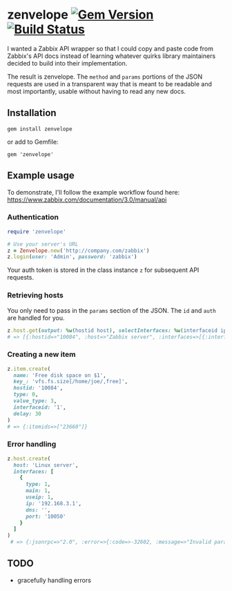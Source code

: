 # zenvelope [![Gem Version](https://badge.fury.io/rb/zenvelope.svg)](https://badge.fury.io/rb/zenvelope) [![Build Status](https://travis-ci.org/nbarnum/zenvelope.svg?branch=master)](https://travis-ci.org/nbarnum/zenvelope)
I wanted a Zabbix API wrapper so that I could copy and paste code from
Zabbix's API docs instead of learning whatever quirks library maintainers decided
to build into their implementation.

The result is zenvelope. The `method` and `params` portions of the JSON
requests are used in a transparent way that is meant to be readable and most
importantly, usable without having to read any new docs.

## Installation

```
gem install zenvelope
```

or add to Gemfile:

```
gem 'zenvelope'
```

## Example usage

To demonstrate, I'll follow the example workflow found here: https://www.zabbix.com/documentation/3.0/manual/api

### Authentication

```ruby
require 'zenvelope'

# Use your server's URL
z = Zenvelope.new('http://company.com/zabbix')
z.login(user: 'Admin', password: 'zabbix')
```
Your auth token is stored in the class instance `z` for subsequent API requests.

### Retrieving hosts

You only need to pass in the `params` section of the JSON. The `id` and `auth` are handled for you.

```ruby
z.host.get(output: %w(hostid host), selectInterfaces: %w(interfaceid ip))
# => [{:hostid=>"10084", :host=>"Zabbix server", :interfaces=>[{:interfaceid=>"1", :ip=>"127.0.0.1"}]}]
```

### Creating a new item

```ruby
z.item.create(
  name: 'Free disk space on $1',
  key_: 'vfs.fs.size[/home/joe/,free]',
  hostid: '10084',
  type: 0,
  value_type: 3,
  interfaceid: '1',
  delay: 30
)
# => {:itemids=>["23660"]}
```

### Error handling

```ruby
z.host.create(
  host: 'Linux server',
  interfaces: [
    {
      type: 1,
      main: 1,
      useip: 1,
      ip: '192.168.3.1',
      dns: '',
      port: '10050'
    }
  ]
)
 # => {:jsonrpc=>"2.0", :error=>{:code=>-32602, :message=>"Invalid params.", :data=>"No groups for host \"Linux server\"."}, :id=>70719}
```

## TODO

- gracefully handling errors
